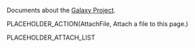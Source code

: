<slot name="Documents/LinkBox" />

Documents about the [Galaxy Project](/src/galaxy-project/index.md).

PLACEHOLDER_ACTION(AttachFile, Attach a file to this page.)

PLACEHOLDER_ATTACH_LIST

